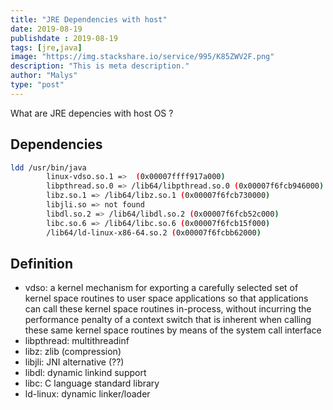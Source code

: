 ```yaml
---
title: "JRE Dependencies with host"
date: 2019-08-19
publishdate : 2019-08-19
tags: [jre,java]
image: "https://img.stackshare.io/service/995/K85ZWV2F.png"
description: "This is meta description."
author: "Malys"
type: "post"
---
```


What are JRE depencies with host OS ?

## Dependencies 

```bash
ldd /usr/bin/java
        linux-vdso.so.1 =>  (0x00007ffff917a000) 
        libpthread.so.0 => /lib64/libpthread.so.0 (0x00007f6fcb946000)
        libz.so.1 => /lib64/libz.so.1 (0x00007f6fcb730000)
        libjli.so => not found
        libdl.so.2 => /lib64/libdl.so.2 (0x00007f6fcb52c000)
        libc.so.6 => /lib64/libc.so.6 (0x00007f6fcb15f000)
        /lib64/ld-linux-x86-64.so.2 (0x00007f6fcbb62000)
```

## Definition

* vdso: a kernel mechanism for exporting a carefully selected set of kernel space routines to user space applications so that applications can call these kernel space routines in-process, without incurring the performance penalty of a context switch that is inherent when calling these same kernel space routines by means of the system call interface
* libpthread: multithreadinf
* libz: zlib (compression)
* libjli: JNI alternative (??)
* libdl: dynamic linkind support
* libc: C language standard library
* ld-linux: dynamic linker/loader
